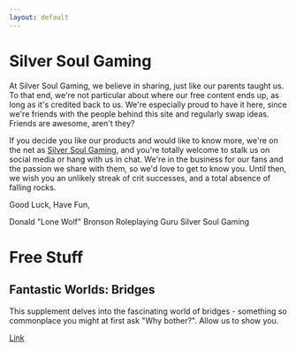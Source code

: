 ```yaml
---
layout: default
---
```


# Silver Soul Gaming

At Silver Soul Gaming, we believe in sharing, just like our parents taught us. To that end, we're not particular about where our free content ends up, as long as it's credited back to us. We're especially proud to have it here, since we're friends with the people behind this site and regularly swap ideas. Friends are awesome, aren't they?

If you decide you like our products and would like to know more, we're on the net as [Silver Soul Gaming](https://silversoulgaming.com/tabletop-rpgs/), and you're totally welcome to stalk us on social media or hang with us in chat. We're in the business for our fans and the passion we share with them, so we'd love to get to know you. Until then, we wish you an unlikely streak of crit successes, and a total absence of falling rocks.

Good Luck, Have Fun,

Donald "Lone Wolf" Bronson
Roleplaying Guru
Silver Soul Gaming

# Free Stuff

## Fantastic Worlds: Bridges

This supplement delves into the fascinating world of bridges - something so commonplace you might at first ask "Why bother?". Allow us to show you.

[Link](bridges_revised.md)

